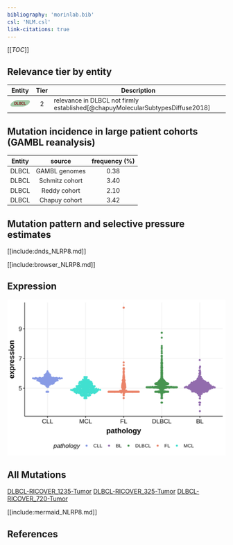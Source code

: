 ```yaml
---
bibliography: 'morinlab.bib'
csl: 'NLM.csl'
link-citations: true
---
```

[[_TOC_]]



## Relevance tier by entity

|Entity|Tier|Description                              |
|:------:|:----:|-----------------------------------------|
|![DLBCL](images/icons/DLBCL_tier2.png) |2   |relevance in DLBCL not firmly established[@chapuyMolecularSubtypesDiffuse2018]|

## Mutation incidence in large patient cohorts (GAMBL reanalysis)

|Entity|source        |frequency (%)|
|:------:|:--------------:|:-------------:|
|DLBCL |GAMBL genomes |0.38         |
|DLBCL |Schmitz cohort|3.40         |
|DLBCL |Reddy cohort  |2.10         |
|DLBCL |Chapuy cohort |3.42         |

## Mutation pattern and selective pressure estimates

[[include:dnds_NLRP8.md]]


[[include:browser_NLRP8.md]]

## Expression
![](images/gene_expression/NLRP8_by_pathology.svg)
<!-- ORIGIN: chapuyMolecularSubtypesDiffuse2018b -->
<!-- DLBCL: chapuyMolecularSubtypesDiffuse2018b -->

## All Mutations

[DLBCL-RICOVER_1235-Tumor](https://bcgsc.ca/downloads/morinlab/GAMBL/Chapuy_2018/DLBCL-RICOVER_1235-Tumor.html)
[DLBCL-RICOVER_325-Tumor](https://bcgsc.ca/downloads/morinlab/GAMBL/Chapuy_2018/DLBCL-RICOVER_325-Tumor.html)
[DLBCL-RICOVER_720-Tumor](https://bcgsc.ca/downloads/morinlab/GAMBL/Chapuy_2018/DLBCL-RICOVER_720-Tumor.html)

[[include:mermaid_NLRP8.md]]

## References

